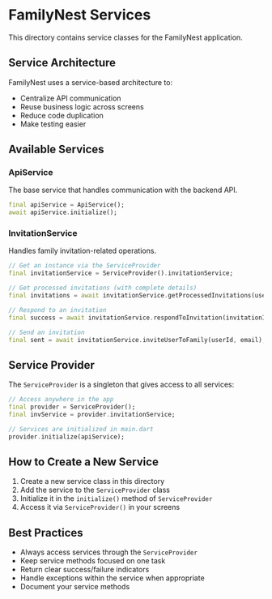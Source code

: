# FamilyNest Services

This directory contains service classes for the FamilyNest application.

## Service Architecture

FamilyNest uses a service-based architecture to:
- Centralize API communication
- Reuse business logic across screens
- Reduce code duplication
- Make testing easier

## Available Services

### ApiService

The base service that handles communication with the backend API.

```dart
final apiService = ApiService();
await apiService.initialize();
```

### InvitationService

Handles family invitation-related operations.

```dart
// Get an instance via the ServiceProvider
final invitationService = ServiceProvider().invitationService;

// Get processed invitations (with complete details)
final invitations = await invitationService.getProcessedInvitations(userId);

// Respond to an invitation
final success = await invitationService.respondToInvitation(invitationId, true);

// Send an invitation
final sent = await invitationService.inviteUserToFamily(userId, email);
```

## Service Provider

The `ServiceProvider` is a singleton that gives access to all services:

```dart
// Access anywhere in the app
final provider = ServiceProvider();
final invService = provider.invitationService;

// Services are initialized in main.dart
provider.initialize(apiService); 
```

## How to Create a New Service

1. Create a new service class in this directory
2. Add the service to the `ServiceProvider` class
3. Initialize it in the `initialize()` method of `ServiceProvider`
4. Access it via `ServiceProvider()` in your screens

## Best Practices

- Always access services through the `ServiceProvider`
- Keep service methods focused on one task
- Return clear success/failure indicators
- Handle exceptions within the service when appropriate
- Document your service methods 